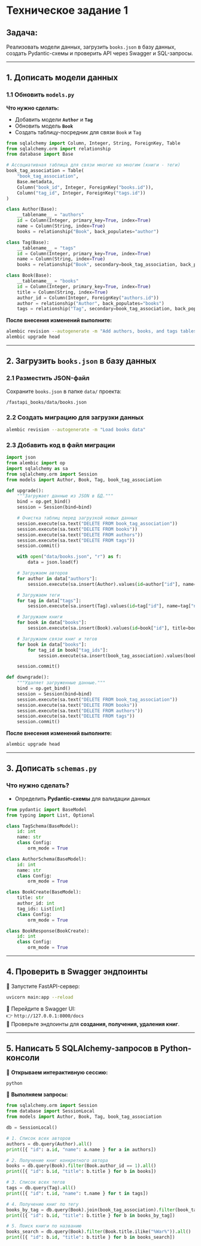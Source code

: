 # **Техническое задание 1**

## **Задача:**
Реализовать модели данных, загрузить `books.json` в базу данных, создать Pydantic-схемы и проверить API через Swagger и SQL-запросы.

---

## **1. Дописать модели данных**
### **1.1 Обновить `models.py`**
**Что нужно сделать:**
- Добавить модели **`Author`** и **`Tag`**
- Обновить модель **`Book`**
- Создать таблицу-посредник для связи `Book` и `Tag`

```python
from sqlalchemy import Column, Integer, String, ForeignKey, Table
from sqlalchemy.orm import relationship
from database import Base

# Ассоциативная таблица для связи многие ко многим (книги - теги)
book_tag_association = Table(
    "book_tag_association",
    Base.metadata,
    Column("book_id", Integer, ForeignKey("books.id")),
    Column("tag_id", Integer, ForeignKey("tags.id"))
)

class Author(Base):
    __tablename__ = "authors"
    id = Column(Integer, primary_key=True, index=True)
    name = Column(String, index=True)
    books = relationship("Book", back_populates="author")

class Tag(Base):
    __tablename__ = "tags"
    id = Column(Integer, primary_key=True, index=True)
    name = Column(String, index=True)
    books = relationship("Book", secondary=book_tag_association, back_populates="tags")

class Book(Base):
    __tablename__ = "books"
    id = Column(Integer, primary_key=True, index=True)
    title = Column(String, index=True)
    author_id = Column(Integer, ForeignKey("authors.id"))
    author = relationship("Author", back_populates="books")
    tags = relationship("Tag", secondary=book_tag_association, back_populates="books")
```

**После внесения изменений выполните:**
```sh
alembic revision --autogenerate -m "Add authors, books, and tags tables"
alembic upgrade head
```

---

## **2. Загрузить `books.json` в базу данных**
### **2.1 Разместить JSON-файл**
Сохраните `books.json` в папке `data/` проекта:
```
/fastapi_books/data/books.json
```

### **2.2 Создать миграцию для загрузки данных**
```sh
alembic revision --autogenerate -m "Load books data"
```

### **2.3 Добавить код в файл миграции**
```python
import json
from alembic import op
import sqlalchemy as sa
from sqlalchemy.orm import Session
from models import Author, Book, Tag, book_tag_association

def upgrade():
    """Загружает данные из JSON в БД."""
    bind = op.get_bind()
    session = Session(bind=bind)

    # Очистка таблиц перед загрузкой новых данных
    session.execute(sa.text("DELETE FROM book_tag_association"))
    session.execute(sa.text("DELETE FROM books"))
    session.execute(sa.text("DELETE FROM authors"))
    session.execute(sa.text("DELETE FROM tags"))
    session.commit()

    with open("data/books.json", "r") as f:
        data = json.load(f)

    # Загружаем авторов
    for author in data["authors"]:
        session.execute(sa.insert(Author).values(id=author["id"], name=author["name"]))

    # Загружаем теги
    for tag in data["tags"]:
        session.execute(sa.insert(Tag).values(id=tag["id"], name=tag["name"]))

    # Загружаем книги
    for book in data["books"]:
        session.execute(sa.insert(Book).values(id=book["id"], title=book["title"], author_id=book["author_id"]))

    # Загружаем связи книг и тегов
    for book in data["books"]:
        for tag_id in book["tag_ids"]:
            session.execute(sa.insert(book_tag_association).values(book_id=book["id"], tag_id=tag_id))

    session.commit()

def downgrade():
    """Удаляет загруженные данные."""
    bind = op.get_bind()
    session = Session(bind=bind)
    session.execute(sa.text("DELETE FROM book_tag_association"))
    session.execute(sa.text("DELETE FROM books"))
    session.execute(sa.text("DELETE FROM authors"))
    session.execute(sa.text("DELETE FROM tags"))
    session.commit()
```

**После внесения изменений выполните:**
```sh
alembic upgrade head
```

---

## **3. Дописать `schemas.py`**
### **Что нужно сделать?**
- Определить **Pydantic-схемы** для валидации данных

```python
from pydantic import BaseModel
from typing import List, Optional

class TagSchema(BaseModel):
    id: int
    name: str
    class Config:
        orm_mode = True

class AuthorSchema(BaseModel):
    id: int
    name: str
    class Config:
        orm_mode = True

class BookCreate(BaseModel):
    title: str
    author_id: int
    tag_ids: List[int]
    class Config:
        orm_mode = True

class BookResponse(BookCreate):
    id: int
    class Config:
        orm_mode = True
```

---

## **4. Проверить в Swagger эндпоинты**

📌 Запустите FastAPI-сервер:
```sh
uvicorn main:app --reload
```

📌 Перейдите в Swagger UI:  
👉 `http://127.0.0.1:8000/docs`  
🔹 Проверьте эндпоинты для **создания, получения, удаления книг**.  

---

## **5. Написать 5 SQLAlchemy-запросов в Python-консоли**
📌 **Открываем интерактивную сессию:**
```sh
python
```
📌 **Выполняем запросы:**
```python
from sqlalchemy.orm import Session
from database import SessionLocal
from models import Author, Book, Tag, book_tag_association

db = SessionLocal()

# 1. Список всех авторов
authors = db.query(Author).all()
print([{ "id": a.id, "name": a.name } for a in authors])

# 2. Получение книг конкретного автора
books = db.query(Book).filter(Book.author_id == 1).all()
print([{ "id": b.id, "title": b.title } for b in books])

# 3. Список всех тегов
tags = db.query(Tag).all()
print([{ "id": t.id, "name": t.name } for t in tags])

# 4. Получение книг по тегу
books_by_tag = db.query(Book).join(book_tag_association).filter(book_tag_association.c.tag_id == 3).all()
print([{ "id": b.id, "title": b.title } for b in books_by_tag])

# 5. Поиск книги по названию
books_search = db.query(Book).filter(Book.title.ilike("%War%")).all()
print([{ "id": b.id, "title": b.title } for b in books_search])
```